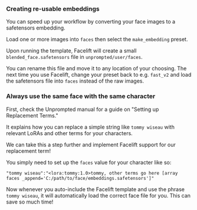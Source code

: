 ### Creating re-usable embeddings

You can speed up your workflow by converting your face images to a safetensors embedding.

Load one or more images into `faces` then select the `make_embedding` preset.

Upon running the template, Facelift will create a small `blended_face.safetensors` file in `unprompted/user/faces`.

You can rename this file and move it to any location of your choosing. The next time you use Facelift, change your preset back to e.g. `fast_v2` and load the safetensors file into `faces` instead of the raw images.

### Always use the same face with the same character

First, check the Unprompted manual for a guide on "Setting up Replacement Terms."

It explains how you can replace a simple string like `tommy wiseau` with relevant LoRAs and other terms for your characters.

We can take this a step further and implement Facelift support for our replacement term!

You simply need to set up the `faces` value for your character like so:

```
"tommy wiseau":"<lora:tommy:1.0>tommy, other terms go here [array faces _append='C:/path/to/face/embeddings.safetensors']"
```

Now whenever you auto-include the Facelift template and use the phrase `tommy wiseau`, it will automatically load the correct face file for you. This can save so much time!

